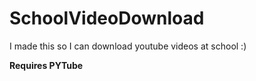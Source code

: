 # SchoolVideoDownload
I made this so I can download youtube videos at school :)

**Requires PYTube**
